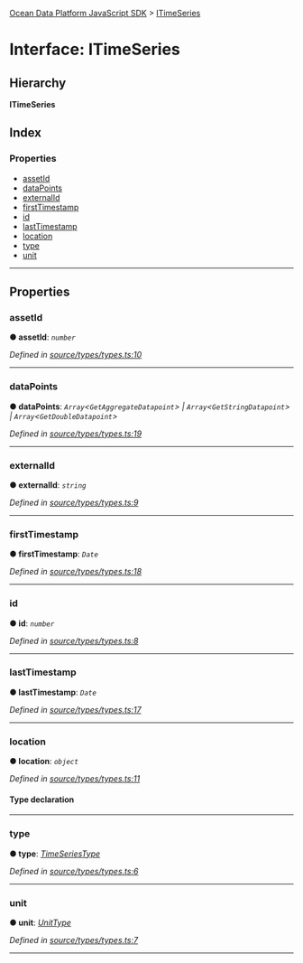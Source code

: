 [Ocean Data Platform JavaScript SDK](../README.md) > [ITimeSeries](../interfaces/itimeseries.md)

# Interface: ITimeSeries

## Hierarchy

**ITimeSeries**

## Index

### Properties

* [assetId](itimeseries.md#assetid)
* [dataPoints](itimeseries.md#datapoints)
* [externalId](itimeseries.md#externalid)
* [firstTimestamp](itimeseries.md#firsttimestamp)
* [id](itimeseries.md#id)
* [lastTimestamp](itimeseries.md#lasttimestamp)
* [location](itimeseries.md#location)
* [type](itimeseries.md#type)
* [unit](itimeseries.md#unit)

---

## Properties

<a id="assetid"></a>

###  assetId

**● assetId**: *`number`*

*Defined in [source/types/types.ts:10](https://github.com/C4IROcean/ODP-sdk-js/blob/d16dc4d/source/types/types.ts#L10)*

___
<a id="datapoints"></a>

###  dataPoints

**● dataPoints**: *`Array`<`GetAggregateDatapoint`> \| `Array`<`GetStringDatapoint`> \| `Array`<`GetDoubleDatapoint`>*

*Defined in [source/types/types.ts:19](https://github.com/C4IROcean/ODP-sdk-js/blob/d16dc4d/source/types/types.ts#L19)*

___
<a id="externalid"></a>

###  externalId

**● externalId**: *`string`*

*Defined in [source/types/types.ts:9](https://github.com/C4IROcean/ODP-sdk-js/blob/d16dc4d/source/types/types.ts#L9)*

___
<a id="firsttimestamp"></a>

###  firstTimestamp

**● firstTimestamp**: *`Date`*

*Defined in [source/types/types.ts:18](https://github.com/C4IROcean/ODP-sdk-js/blob/d16dc4d/source/types/types.ts#L18)*

___
<a id="id"></a>

###  id

**● id**: *`number`*

*Defined in [source/types/types.ts:8](https://github.com/C4IROcean/ODP-sdk-js/blob/d16dc4d/source/types/types.ts#L8)*

___
<a id="lasttimestamp"></a>

###  lastTimestamp

**● lastTimestamp**: *`Date`*

*Defined in [source/types/types.ts:17](https://github.com/C4IROcean/ODP-sdk-js/blob/d16dc4d/source/types/types.ts#L17)*

___
<a id="location"></a>

###  location

**● location**: *`object`*

*Defined in [source/types/types.ts:11](https://github.com/C4IROcean/ODP-sdk-js/blob/d16dc4d/source/types/types.ts#L11)*

#### Type declaration

___
<a id="type"></a>

###  type

**● type**: *[TimeSeriesType](../enums/timeseriestype.md)*

*Defined in [source/types/types.ts:6](https://github.com/C4IROcean/ODP-sdk-js/blob/d16dc4d/source/types/types.ts#L6)*

___
<a id="unit"></a>

###  unit

**● unit**: *[UnitType](../enums/unittype.md)*

*Defined in [source/types/types.ts:7](https://github.com/C4IROcean/ODP-sdk-js/blob/d16dc4d/source/types/types.ts#L7)*

___

